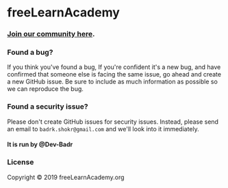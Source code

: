 # freeLearnAcademy

### [Join our community here](https://www.freelearnacademy.org/signin).

### Found a bug?

If you think you've found a bug, If you're confident it's a new bug, and have confirmed that someone else is facing the same issue, go ahead and create a new GitHub issue. Be sure to include as much information as possible so we can reproduce the bug.

### Found a security issue?

Please don't create GitHub issues for security issues. Instead, please send an email to `badrk.shokr@gmail.com` and we'll look into it immediately.

#### It is run by @Dev-Badr

### License

Copyright © 2019 freeLearnAcademy.org
